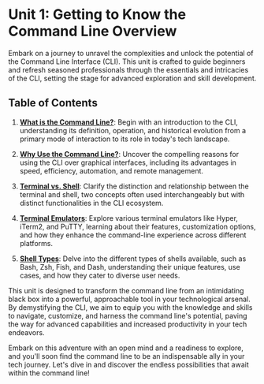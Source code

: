 # Unit 1: Getting to Know the Command Line Overview

Embark on a journey to unravel the complexities and unlock the potential of the Command Line Interface (CLI). This unit is crafted to guide beginners and refresh seasoned professionals through the essentials and intricacies of the CLI, setting the stage for advanced exploration and skill development.

## Table of Contents

1. **[What is the Command Line?](#what-is-the-command-line)**: Begin with an introduction to the CLI, understanding its definition, operation, and historical evolution from a primary mode of interaction to its role in today's tech landscape.

2. **[Why Use the Command Line?](#why-use-the-command-line)**: Uncover the compelling reasons for using the CLI over graphical interfaces, including its advantages in speed, efficiency, automation, and remote management.

3. **[Terminal vs. Shell](#terminal-vs-shell)**: Clarify the distinction and relationship between the terminal and shell, two concepts often used interchangeably but with distinct functionalities in the CLI ecosystem.

4. **[Terminal Emulators](#terminal-emulators)**: Explore various terminal emulators like Hyper, iTerm2, and PuTTY, learning about their features, customization options, and how they enhance the command-line experience across different platforms.

5. **[Shell Types](#shell-types)**: Delve into the different types of shells available, such as Bash, Zsh, Fish, and Dash, understanding their unique features, use cases, and how they cater to diverse user needs.

This unit is designed to transform the command line from an intimidating black box into a powerful, approachable tool in your technological arsenal. By demystifying the CLI, we aim to equip you with the knowledge and skills to navigate, customize, and harness the command line's potential, paving the way for advanced capabilities and increased productivity in your tech endeavors.

Embark on this adventure with an open mind and a readiness to explore, and you'll soon find the command line to be an indispensable ally in your tech journey. Let's dive in and discover the endless possibilities that await within the command line!
